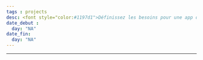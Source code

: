 ```yaml
---
tags : projects
desc: <font style="color:#1197d1">Définissez les besoins pour une app de soutien scolaire</font> 
date_debut : 
  day: "NA"
date_fin:
  day: "NA"
---
```

___

